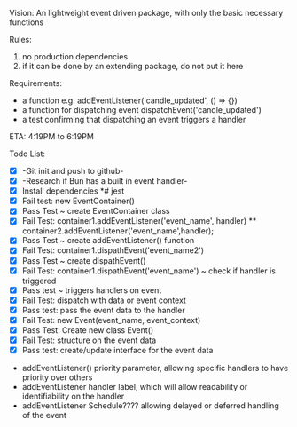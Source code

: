 Vision:
An lightweight event driven package, with only the basic necessary functions

Rules:
 1. no production dependencies
 2. if it can be done by an extending package, do not put it here
 

Requirements:
 * a function e.g. addEventListener('candle_updated', () => {})
 * a function for dispatching event dispatchEvent('candle_updated')
 * a test confirming that dispatching an event triggers a handler

ETA: 4:19PM to 6:19PM

Todo List:
 * [x] -Git init and push to github-
 * [x] -Research if Bun has a built in event handler-
 * [x] Install dependencies
    *# jest
 * [x] Fail test: new EventContainer()
 * [x] Pass Test ~ create EventContainer class
 * [x] Fail Test: container1.addEventListener('event_name', handler)
    ** container2.addEventListener('event_name',handler);
 * [x] Pass Test ~ create addEventListener() function
 * [x] Fail Test: container1.dispathEvent('event_name2')
 * [x] Pass Test ~ create dispathEvent() 
 * [x] Fail Test: container1.dispathEvent('event_name') ~ check if handler is triggered
 * [x] Pass test ~ triggers handlers on event
 * [x] Fail Test: dispatch with data or event context
 * [x] Pass test: pass the event data to the handler
 * [x] Fail Test: new Event(event_name, event_context)
 * [x] Pass Test: Create new class Event()
 * [x] Fail Test: structure on the event data
 * [x] Pass test: create/update interface for the event data
 * addEventListener() priority parameter, allowing specific handlers to have priority over others
 * addEventListener handler label, which will allow readability or identifiability on the handler
 * addEventListener Schedule???? allowing delayed or deferred handling of the event